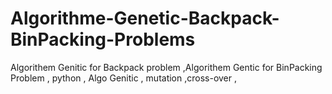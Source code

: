 # Algorithme-Genetic-Backpack-BinPacking-Problems
Algorithem Genitic for Backpack problem ,Algorithem Gentic for BinPacking Problem , python , Algo Genitic , mutation ,cross-over ,
